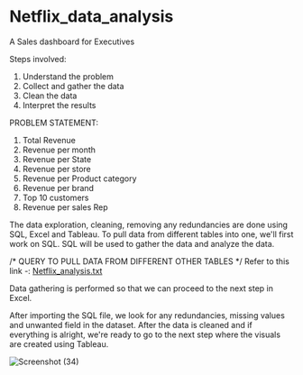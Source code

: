 # Netflix_data_analysis
A Sales dashboard for Executives

Steps involved:
1. Understand the problem
2. Collect and gather the data
3. Clean the data
4. Interpret the results

PROBLEM STATEMENT:
1. Total Revenue
2. Revenue per month
3. Revenue per State
4. Revenue per store
5. Revenue per Product category
6. Revenue per brand
7. Top 10 customers
8. Revenue per sales Rep



The data exploration, cleaning, removing any redundancies are done using SQL, Excel and Tableau.
To pull data from different tables into one, we'll first work on SQL. SQL will be used to gather the data and analyze the data. 


  /* QUERY TO PULL DATA FROM DIFFERENT OTHER TABLES */
  Refer to this link -:
  [Netflix_analysis.txt](https://github.com/sb-94/Netflix_data_analysis/files/10334743/Netflix_analysis.txt)

  
  Data gathering is performed so that we can proceed to the next step in Excel.
  
  After importing the SQL file, we look for any redundancies, missing values and unwanted field in the dataset. After the data is cleaned and if everything is alright, we're ready to go to 
  the next step where the visuals are created using Tableau.
  
  
  ![Screenshot (34)](https://user-images.githubusercontent.com/117995417/210309925-b40b4282-e800-4b47-97e0-4f828f1aa721.png)

  
